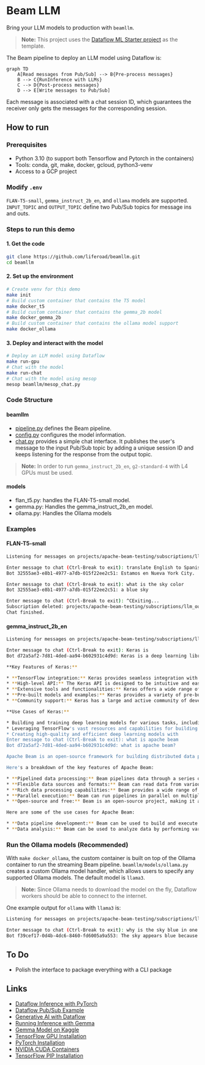 
# Beam LLM

Bring your LLM models to production with `beamllm`.

> **Note:** This project uses the [Dataflow ML Starter project](https://github.com/google/dataflow-ml-starter) as the template.

The Beam pipeline to deploy an LLM model using Dataflow is:

```mermaid
graph TD
    A[Read messages from Pub/Sub] --> B{Pre-process messages}
    B --> C{RunInference with LLMs}
    C --> D{Post-process messages}
    D --> E[Write messages to Pub/Sub]
```

Each message is associated with a chat session ID, which guarantees the receiver only gets the messages for the corresponding session.

## How to run

### Prerequisites

* Python 3.10 (to support both Tensorflow and Pytorch in the containers)
* Tools: conda, git, make, docker, gcloud, python3-venv
* Access to a GCP project

### Modify `.env`

`FLAN-T5-small`, `gemma_instruct_2b_en`, and `ollama` models are supported.
`INPUT_TOPIC` and `OUTPUT_TOPIC` define two Pub/Sub topics for message ins and outs.

### Steps to run this demo

#### 1. Get the code

```bash
git clone https://github.com/liferoad/beamllm.git
cd beamllm
```

#### 2. Set up the environment

```bash
# Create venv for this demo
make init
# Build custom container that contains the T5 model
make docker_t5
# Build custom container that contains the gemma_2b model
make docker_gemma_2b
# Build custom container that contains the ollama model support
make docker_ollama
```

#### 3. Deploy and interact with the model

```bash
# Deploy an LLM model using Dataflow
make run-gpu
# Chat with the model
make run-chat
# Chat with the model using mesop
mesop beamllm/mesop_chat.py
```

### Code Structure

#### beamllm

* [pipeline.py](https://github.com/liferoad/beamllm/blob/main/beamllm/pipeline.py) defines the Beam pipeline.
* [config.py](https://github.com/liferoad/beamllm/blob/main/beamllm/config.py) configures the model information.
* [chat.py](https://github.com/liferoad/beamllm/blob/main/beamllm/chat.py) provides a simple chat interface. It publishes the user's message to the input Pub/Sub topic by adding a unique session ID and keeps listening for the response from the output topic.

> **Note:** In order to run `gemma_instruct_2b_en`, `g2-standard-4` with L4 GPUs must be used.

#### models

* flan_t5.py: handles the FLAN-T5-small model.
* gemma.py: Handles the gemma_instruct_2b_en model.
* ollama.py: Handles the Ollama models

### Examples

#### FLAN-T5-small

```bash
Listening for messages on projects/apache-beam-testing/subscriptions/llm_output-32555ae3-e8b1-4977-a7db-015f22ee2c51..

Enter message to chat (Ctrl-Break to exit): translate English to Spanish: We are in New York City.
Bot 32555ae3-e8b1-4977-a7db-015f22ee2c51: Estamos en Nueva York City.

Enter message to chat (Ctrl-Break to exit): what is the sky color
Bot 32555ae3-e8b1-4977-a7db-015f22ee2c51: a blue sky

Enter message to chat (Ctrl-Break to exit): ^CExiting...
Subscription deleted: projects/apache-beam-testing/subscriptions/llm_output-32555ae3-e8b1-4977-a7db-015f22ee2c51.
Chat finished.
```

#### gemma_instruct_2b_en

```bash
Listening for messages on projects/apache-beam-testing/subscriptions/llm_output-d72a5af2-7d81-4ded-aa94-b602931c4d9d..

Enter message to chat (Ctrl-Break to exit): Keras is
Bot d72a5af2-7d81-4ded-aa94-b602931c4d9d: Keras is a deep learning library for Python that provides a wide range of tools and functionalities for building, training, and evaluating deep learning models.

**Key Features of Keras:**

* **TensorFlow integration:** Keras provides seamless integration with the TensorFlow deep learning library, allowing you to leverage the vast resources and capabilities of TensorFlow.
* **High-level API:** The Keras API is designed to be intuitive and easy to use, making it accessible to both beginners and experienced developers.
* **Extensive tools and functionalities:** Keras offers a wide range of tools and functionalities, including data loading, data preprocessing, model building, training, evaluation, and more.
* **Pre-built models and examples:** Keras provides a variety of pre-built models and examples that you can use as a starting point for your projects.
* **Community support:** Keras has a large and active community of developers and users who provide support, resources, and best practices.

**Use Cases of Keras:**

* Building and training deep learning models for various tasks, including image classification, natural language processing, and machine learning.
* Leveraging TensorFlow's vast resources and capabilities for building and training complex deep learning models.
* Creating high-quality and efficient deep learning models with
Enter message to chat (Ctrl-Break to exit): what is apache beam
Bot d72a5af2-7d81-4ded-aa94-b602931c4d9d: what is apache beam?

Apache Beam is an open-source framework for building distributed data processing pipelines. It allows you to write code once and run it on different data processing platforms, including Apache Hadoop, Apache Spark, Apache Flink, and Apache Beam itself.

Here's a breakdown of the key features of Apache Beam:

* **Pipelined data processing:** Beam pipelines data through a series of steps, similar to a traditional data processing workflow.
* **Flexible data sources and formats:** Beam can read data from various sources, including Apache Hadoop, Apache Spark, Apache Flink, and cloud storage.
* **Rich data processing capabilities:** Beam provides a wide range of operators and transformations for data processing, including filtering, sorting, aggregation, and joining.
* **Parallel execution:** Beam can run pipelines in parallel on multiple data processing platforms, improving performance.
* **Open-source and free:** Beam is an open-source project, making it accessible and free to use.

Here are some of the use cases for Apache Beam:

* **Data pipeline development:** Beam can be used to build and execute data pipelines that move data between different systems.
* **Data analysis:** Beam can be used to analyze data by performing various operations
```

### Run the Ollama models (Recommended)

With `make docker_ollama`, the custom container is built on top of the Ollama container to run the streaming Beam pipeline.
`beamllm/models/ollama.py` creates a custom Ollama model handler, which allows users to specify any supported Ollama models.
The default model is `llama3`.

> **Note:** Since Ollama needs to download the model on the fly, Dataflow workers should be able to connect to the internet.

One example output for `ollama` with `llama3` is:

```bash
Listening for messages on projects/apache-beam-testing/subscriptions/llm_output-f39cef17-0d4b-4dc6-8460-fd6005a9a553..

Enter message to chat (Ctrl-Break to exit): why is the sky blue in one sentence?
Bot f39cef17-0d4b-4dc6-8460-fd6005a9a553: The sky appears blue because of a phenomenon called Rayleigh scattering, where shorter blue wavelengths of sunlight are scattered more efficiently by tiny molecules of gases in the Earth's atmosphere, making them more visible to our eyes than longer red and orange wavelengths.
```

## To Do

* Polish the interface to package everything with a CLI package

## Links

* [Dataflow Inference with PyTorch](https://cloud.google.com/dataflow/docs/notebooks/run_inference_pytorch)
* [Dataflow Pub/Sub Example](https://github.com/GoogleCloudPlatform/dataflow-cookbook/tree/main/Python/pubsub)
* [Generative AI with Dataflow](https://cloud.google.com/dataflow/docs/notebooks/run_inference_generative_ai)
* [Running Inference with Gemma](https://cloud.google.com/dataflow/docs/machine-learning/gemma-run-inference)
* [Gemma Model on Kaggle](https://www.kaggle.com/models/google/gemma)
* [TensorFlow GPU Installation](https://www.tensorflow.org/install/source#gpu)
* [PyTorch Installation](https://pytorch.org/get-started/locally/)
* [NVIDIA CUDA Containers](https://catalog.ngc.nvidia.com/orgs/nvidia/containers/cuda/tags)
* [TensorFlow PIP Installation](https://www.tensorflow.org/install/pip)
